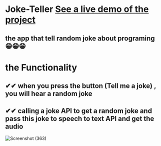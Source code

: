 
# Joke-Teller   [See a live demo of the project](https://ahmed-roshdy-1.github.io/Joke-Teller/)
## the app that tell random joke about programing 😁😁😁
#
#  the Functionality  
## ✔✔  when you press the button (Tell me a joke) , you will hear a random joke
## ✔✔  calling a joke API to get a random joke and pass this joke to speech to text API and get the audio 

![Screenshot (363)](https://user-images.githubusercontent.com/65695097/128580991-28d1c958-4403-42ae-8b72-eebbee8ef418.png)
